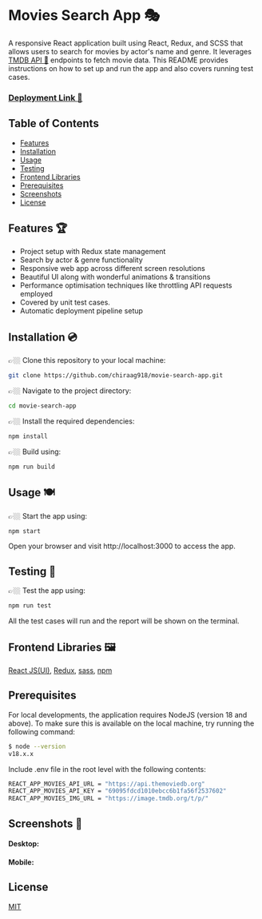# Movies Search App 🎭

A responsive React application built using React, Redux, and SCSS that allows users to search for movies by actor's name and genre. It leverages [TMDB API 🔗](https://developer.themoviedb.org/reference/intro/getting-started) endpoints to fetch movie data. This README provides instructions on how to set up and run the app and also covers running test cases.

### [Deployment Link 🔗](https://movie-search-app-rho-lovat.vercel.app/)

## Table of Contents

- [Features](#features)
- [Installation](#installation)
- [Usage](#usage)
- [Testing](#testing)
- [Frontend Libraries](#libraries)
- [Prerequisites](#prerequesites)
- [Screenshots](#screenshots)
- [License](#license)

<a name="features"></a>

## Features 🏆

- Project setup with Redux state management
- Search by actor & genre functionality
- Responsive web app across different screen resolutions
- Beautiful UI along with wonderful animations & transitions
- Performance optimisation techniques like throttling API requests employed
- Covered by unit test cases.
- Automatic deployment pipeline setup

<a name="installation"></a>

## Installation 💿

👉🏼 Clone this repository to your local machine:

```bash
git clone https://github.com/chiraag918/movie-search-app.git
```

👉🏼 Navigate to the project directory:

```bash
cd movie-search-app
```

👉🏼 Install the required dependencies:

```bash
npm install
```

👉🏼 Build using:

```bash
npm run build
```

<a name="usage"></a>

## Usage 🍽️

👉🏼 Start the app using:

```bash
npm start
```

Open your browser and visit http://localhost:3000 to access the app.

<a name="testing"></a>

## Testing 📝

👉🏼 Test the app using:

```bash
npm run test
```

All the test cases will run and the report will be shown on the terminal.

<a name="libraries"></a>

## Frontend Libraries 🖼️

[React JS(UI)](https://reactjs.org/docs/getting-started.html),
[Redux](https://redux.js.org/introduction/getting-started),
[sass](https://sass-lang.com/documentation/),
[npm](https://www.npmjs.com/)

<a name="prerequesites"></a>

## Prerequisites

For local developments, the application requires NodeJS (version 18 and above). To make sure this is available on the local machine, try running the following command:

```bash
$ node --version
v18.x.x
```

Include .env file in the root level with the following contents:

```bash
REACT_APP_MOVIES_API_URL = "https://api.themoviedb.org"
REACT_APP_MOVIES_API_KEY = "69095fdcd1010ebcc6b1fa56f2537602"
REACT_APP_MOVIES_IMG_URL = "https://image.tmdb.org/t/p/"
```

<a name="screenshots"></a>

## Screenshots 📸

#### Desktop:

#### Mobile:

<a name="license"></a>

## License

[MIT](https://choosealicense.com/licenses/mit/)
